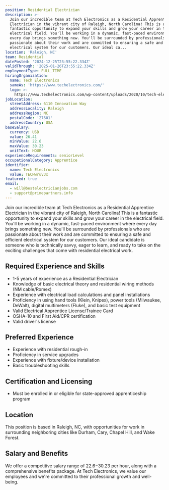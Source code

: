 ```yaml
---
position: Residential Electrician
description: >-
  Join our incredible team at Tech Electronics as a Residential Apprentice
  Electrician in the vibrant city of Raleigh, North Carolina! This is a
  fantastic opportunity to expand your skills and grow your career in the
  electrical field. You'll be working in a dynamic, fast-paced environment where
  every day brings something new. You'll be surrounded by professionals who are
  passionate about their work and are committed to ensuring a safe and efficient
  electrical system for our customers. Our ideal ca...
location: 'Raleigh, NC'
team: Residential
datePosted: '2024-12-25T23:55:22.334Z'
validThrough: '2025-01-26T23:55:22.334Z'
employmentType: FULL_TIME
hiringOrganization:
  name: Tech Electronics
  sameAs: 'https://www.techelectronics.com/'
  logo: >-
    https://www.techelectronics.com/wp-content/uploads/2020/10/tech-electronics-logo.png
jobLocation:
  streetAddress: 6110 Innovation Way
  addressLocality: Raleigh
  addressRegion: NC
  postalCode: '27601'
  addressCountry: USA
baseSalary:
  currency: USD
  value: 26.41
  minValue: 22.6
  maxValue: 30.23
  unitText: HOUR
experienceRequirements: seniorLevel
occupationalCategory: Apprentice
identifier:
  name: Tech Electronics
  value: TECHwruv3x
featured: true
email:
  - will@bestelectricianjobs.com
  - support@primepartners.info
---
```




Join our incredible team at Tech Electronics as a Residential Apprentice Electrician in the vibrant city of Raleigh, North Carolina! This is a fantastic opportunity to expand your skills and grow your career in the electrical field. You'll be working in a dynamic, fast-paced environment where every day brings something new. You'll be surrounded by professionals who are passionate about their work and are committed to ensuring a safe and efficient electrical system for our customers. Our ideal candidate is someone who is technically savvy, eager to learn, and ready to take on the exciting challenges that come with residential electrical work.

## Required Experience and Skills

- 1-5 years of experience as a Residential Electrician
- Knowledge of basic electrical theory and residential wiring methods (NM cable/Romex)
- Experience with electrical load calculations and panel installations
- Proficiency in using hand tools (Klein, Knipex), power tools (Milwaukee, DeWalt), digital multimeters (Fluke), and basic test equipment
- Valid Electrical Apprentice License/Trainee Card
- OSHA-10 and First Aid/CPR certification
- Valid driver's license

## Preferred Experience

- Experience with residential rough-in
- Proficiency in service upgrades
- Experience with fixture/device installation
- Basic troubleshooting skills

## Certification and Licensing

- Must be enrolled in or eligible for state-approved apprenticeship program

## Location

This position is based in Raleigh, NC, with opportunities for work in surrounding neighboring cities like Durham, Cary, Chapel Hill, and Wake Forest.

## Salary and Benefits

We offer a competitive salary range of $22.6-$30.23 per hour, along with a comprehensive benefits package. At Tech Electronics, we value our employees and we're committed to their professional growth and well-being.
